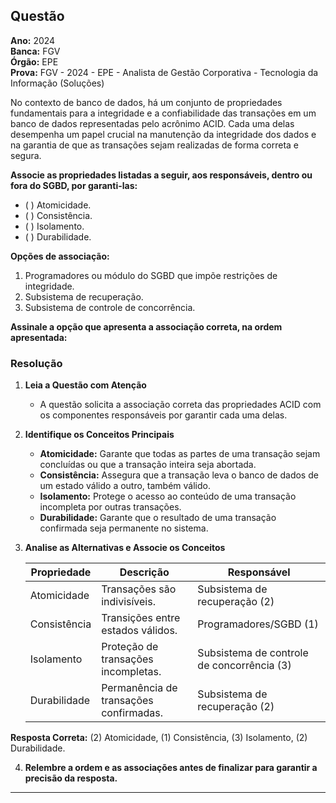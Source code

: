 ## Questão

**Ano:** 2024  
**Banca:** FGV  
**Órgão:** EPE  
**Prova:** FGV - 2024 - EPE - Analista de Gestão Corporativa - Tecnologia da Informação (Soluções)  

No contexto de banco de dados, há um conjunto de propriedades fundamentais para a integridade e a confiabilidade das transações em um banco de dados representadas pelo acrônimo ACID. Cada uma delas desempenha um papel crucial na manutenção da integridade dos dados e na garantia de que as transações sejam realizadas de forma correta e segura.

**Associe as propriedades listadas a seguir, aos responsáveis, dentro ou fora do SGBD, por garanti-las:**

- ( ) Atomicidade.
- ( ) Consistência.
- ( ) Isolamento.
- ( ) Durabilidade.

**Opções de associação:**
1. Programadores ou módulo do SGBD que impõe restrições de integridade.
2. Subsistema de recuperação.
3. Subsistema de controle de concorrência.

**Assinale a opção que apresenta a associação correta, na ordem apresentada:**

### Resolução

1. **Leia a Questão com Atenção**
   - A questão solicita a associação correta das propriedades ACID com os componentes responsáveis por garantir cada uma delas.

2. **Identifique os Conceitos Principais**
   - **Atomicidade:** Garante que todas as partes de uma transação sejam concluídas ou que a transação inteira seja abortada.
   - **Consistência:** Assegura que a transação leva o banco de dados de um estado válido a outro, também válido.
   - **Isolamento:** Protege o acesso ao conteúdo de uma transação incompleta por outras transações.
   - **Durabilidade:** Garante que o resultado de uma transação confirmada seja permanente no sistema.

3. **Analise as Alternativas e Associe os Conceitos**

   | Propriedade   | Descrição | Responsável |
   |---------------|-----------|-------------|
   | Atomicidade   | Transações são indivisíveis. | Subsistema de recuperação (2) |
   | Consistência  | Transições entre estados válidos. | Programadores/SGBD (1) |
   | Isolamento    | Proteção de transações incompletas. | Subsistema de controle de concorrência (3) |
   | Durabilidade  | Permanência de transações confirmadas. | Subsistema de recuperação (2) |

**Resposta Correta:** (2) Atomicidade, (1) Consistência, (3) Isolamento, (2) Durabilidade.

4. **Relembre a ordem e as associações antes de finalizar para garantir a precisão da resposta.**
****
